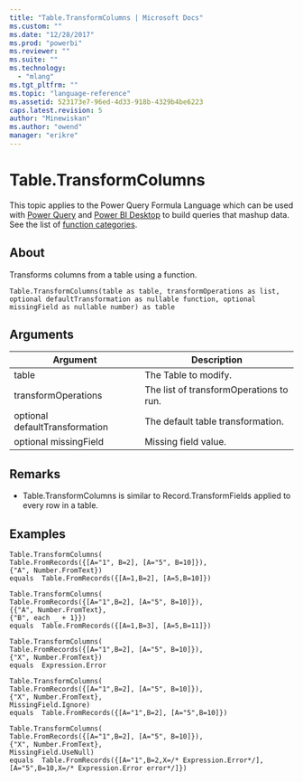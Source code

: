 ```yaml
---
title: "Table.TransformColumns | Microsoft Docs"
ms.custom: ""
ms.date: "12/28/2017"
ms.prod: "powerbi"
ms.reviewer: ""
ms.suite: ""
ms.technology: 
  - "mlang"
ms.tgt_pltfrm: ""
ms.topic: "language-reference"
ms.assetid: 523173e7-96ed-4d33-918b-4329b4be6223
caps.latest.revision: 5
author: "Minewiskan"
ms.author: "owend"
manager: "erikre"
---
```

# Table.TransformColumns
This topic applies to the Power Query Formula Language which can be used with [Power Query](https://support.office.com/article/Introduction-to-Microsoft-Power-Query-for-Excel-6E92E2F4-2079-4E1F-BAD5-89F6269CD605) and [Power BI Desktop](http://go.microsoft.com/fwlink/p/?LinkId=618607) to build queries that mashup data. See the list of [function categories](https://msdn.microsoft.com/en-us/library/mt211003.aspx).  
  
## About  
Transforms columns from a table using a function.  
  
```  
Table.TransformColumns(table as table, transformOperations as list, optional defaultTransformation as nullable function, optional missingField as nullable number) as table  
```  
  
## Arguments  
  
|Argument|Description|  
|------------|---------------|  
|table|The Table to modify.|  
|transformOperations|The list of transformOperations to run.|  
|optional defaultTransformation|The default table transformation.|  
|optional missingField|Missing field value.|  
  
## <a name="__toc360789645"></a>Remarks  
  
-   Table.TransformColumns is similar to Record.TransformFields applied to every row in a table.  
  
## Examples  
  
```  
Table.TransformColumns(      
Table.FromRecords({[A="1", B=2], [A="5", B=10]}),      
{"A", Number.FromText})   
equals  Table.FromRecords({[A=1,B=2], [A=5,B=10]})  
```  
  
```  
Table.TransformColumns(     
Table.FromRecords({[A="1",B=2], [A="5", B=10]}),      
{{"A", Number.FromText},       
{"B", each _ + 1}})   
equals  Table.FromRecords({[A=1,B=3], [A=5,B=11]})  
```  
  
```  
Table.TransformColumns(      
Table.FromRecords({[A="1",B=2], [A="5", B=10]}),      
{"X", Number.FromText})   
equals  Expression.Error  
```  
  
```  
Table.TransformColumns(      
Table.FromRecords({[A="1",B=2], [A="5", B=10]}),      
{"X", Number.FromText},      
MissingField.Ignore)   
equals  Table.FromRecords({[A="1",B=2], [A="5",B=10]})  
```  
  
```  
Table.TransformColumns(      
Table.FromRecords({[A="1",B=2], [A="5", B=10]}),      
{"X", Number.FromText},      
MissingField.UseNull)   
equals  Table.FromRecords({[A="1",B=2,X=/* Expression.Error*/],   
[A="5",B=10,X=/* Expression.Error error*/]})  
```  
